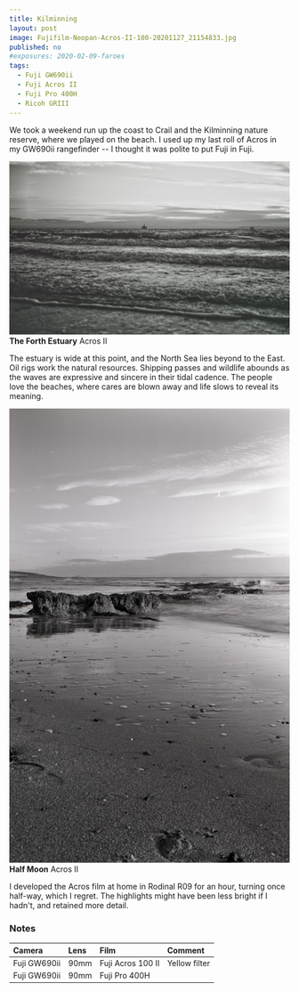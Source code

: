 ```yaml
---
title: Kilminning
layout: post
image: Fujifilm-Neopan-Acros-II-100-20201127_21154833.jpg
published: no
#exposures: 2020-02-09-faroes
tags:
  - Fuji GW690ii
  - Fuji Acros II
  - Fuji Pro 400H
  - Ricoh GRIII
---
```

We took a weekend run up the coast to Crail and the Kilminning nature reserve, where we played on the beach. I used up my last roll of Acros in my GW690ii rangefinder -- I thought it was polite to put Fuji in Fuji.

![](/img/Fujifilm-Neopan-Acros-II-100-20201127_20404271.jpg)
**The Forth Estuary** Acros II

The estuary is wide at this point, and the North Sea lies beyond to the East. Oil rigs work the natural resources. Shipping passes and wildlife abounds as the waves are expressive and sincere in their tidal cadence. The people love the beaches, where cares are blown away and life slows to reveal its meaning.

![](/img/Fujifilm-Neopan-Acros-II-100-20201127_21014664.jpg)
**Half Moon** Acros II

I developed the Acros film at home in Rodinal R09 for an hour, turning once half-way, which I regret. The highlights might have been less bright if I hadn't, and retained more detail.

### Notes

Camera|Lens|Film|Comment
:-----|:---|:---|:------
Fuji GW690ii|90mm|Fuji Acros 100 II|Yellow filter
Fuji GW690ii|90mm|Fuji Pro 400H|
